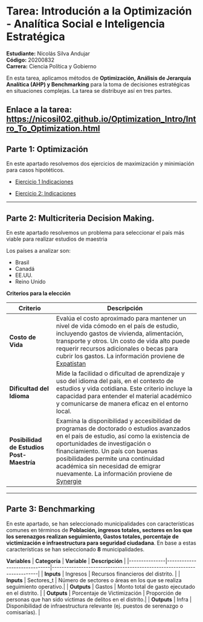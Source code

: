# Tarea: Introdución a la Optimización - Analítica Social e Inteligencia Estratégica

**Estudiante:** Nicolás Silva Andujar  
**Código:** 20200832  
**Carrera:** Ciencia Política y Gobierno  

En esta tarea, aplicamos métodos de **Optimización, Análisis de Jerarquía Analítica (AHP) y Benchmarking** para la toma de decisiones estratégicas en situaciones complejas. La tarea se distribuye así en tres partes.

**Enlace a la tarea**: https://nicosil02.github.io/Optimization_Intro/Intro_To_Optimization.html
----------------------------

## Parte 1: Optimización

En este apartado resolvemos dos ejercicios de maximización y minimiación para casos hipotéticos.

* [Ejercicio 1 Indicaciones](https://docs.google.com/presentation/d/e/2PACX-1vTSq9X74urGAB_5n_MIJ9ZGIboKSvBdokVTBXVLh_qqZnmLRTJioOF431Rzys3Qi9UaFwWXjeq6Wmd5/embed?start=false&loop=false&delayms=3000)


* [Ejercicio 2: Indicaciones](https://docs.google.com/presentation/d/e/2PACX-1vQtBRpIr6Hx1_T0zJ3_DRqsE82YUjx7ZkeEKLdA64fbjtjkmc6Ibf6ebzp6CY69D482IGpG2h9GcsC5/embed?start=false&loop=false&delayms=3000)


--------------------
## Parte 2: Multicriteria Decision Making.

En este apartado resolvemos un problema para seleccionar el país más viable para realizar estudios de maestria

Los países a analizar son:

* Brasil
* Canadá
* EE.UU.
* Reino Unido

**Criterios para la elección**

| Criterio                  | Descripción                                                                                             |
|---------------------------|---------------------------------------------------------------------------------------------------------|
| **Costo de Vida**         | Evalúa el costo aproximado para mantener un nivel de vida cómodo en el país de estudio, incluyendo gastos de vivienda, alimentación, transporte y otros. Un costo de vida alto puede requerir recursos adicionales o becas para cubrir los gastos. La información proviene de [Expatistan](https://www.expatistan.com/es/costo-de-vida/pais/ranking) |
| **Dificultad del Idioma** | Mide la facilidad o dificultad de aprendizaje y uso del idioma del país, en el contexto de estudios y vida cotidiana. Este criterio incluye la capacidad para entender el material académico y comunicarse de manera eficaz en el entorno local. |
| **Posibilidad de Estudios Post-Maestría** | Examina la disponibilidad y accesibilidad de programas de doctorado o estudios avanzados en el país de estudio, así como la existencia de oportunidades de investigación o financiamiento. Un país con buenas posibilidades permite una continuidad académica sin necesidad de emigrar nuevamente. La información proviene de [Synergie](https://www.synergie.es/trabajar-en-extranjero/) |



------------------------------
## Parte 3: Benchmarking

En este apartado, se han seleccionado municipalidades con características comunes en términos de **Población, ingresos totales, sectores en los que los serenazgos realizan seguimiento, Gastos totales, porcentaje de victimización e infraestructura para seguridad ciudadana**. En base a estas características se han seleccionado **8** municipalidades.

**Variables**
| **Categoría** | **Variable**                 | **Descripción**                                                        |
|---------------|------------------------------|------------------------------------------------------------------------|
| **Inputs**    | Ingresos                     | Recursos financieros del distrito.                                     |
|   **Inputs**             | Sectores_t                   | Número de sectores o áreas en los que se realiza seguimiento operativo.|
| **Outputs**   | Gastos                       | Monto total de gasto ejecutado en el distrito.                         |
|   **Outputs**            | Porcentaje de Victimización   | Proporción de personas que han sido víctimas de delitos en el distrito.|
|     **Outputs**          | Infra                         | Disponibilidad de infraestructura relevante (ej. puestos de serenazgo o comisarías). |







